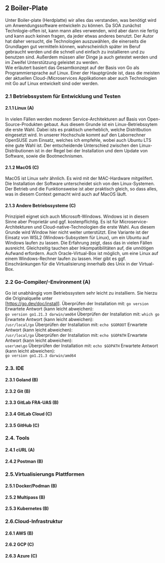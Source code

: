 ## 2 Boiler-Plate
Unter Boiler-plate (Herdplatte) wir alles das verstanden, was benötigt wird um Anwendungssoftware entwickeln zu können. Da SOA zunächst Technlogie-offen ist, kann mann alles verwenden, wird aber dann nie fertig und kann auch keinen fragen, da jeder etwas anderes benutzt. Der Autor hat daher versucht, die Technologien auszuwählen, die einerseits die Grundlagen gut vermitteln können, wahrscheinlich später im Beruf gebraucht werden und die schnell und einfach zu installieren und zu benutzen sind. Außerdem müssen aller Dinge ja auch getestet werden und im Zweifel Unterstützung geleistet zu werden.  
Wie erläutert basiert das Gesamtkonzept auf der Basis von Go als Programmiersprache auf Linux. Einer der Hauptgründe ist, dass die meisten der aktuellen Cloud-/Microservices Applikationen aber auch Technologien mit Go auf Linux entwickelt sind oder werden.

### 2.1 Betriebssystem für Entwicklung und Testen
#### 2.1.1 Linux (A)
In vielen Fällen werden moderen Service-Architekturen auf Basis von Open-Source-Produkten gebaut. Aus diesem Grunde ist ein Linux-Betriebssytem die erste Wahl. Dabei ists es praktisch unerheblich, welche Distritbution eingesetzt wird. In unserer Hochschule kommt auf den Laborrechner OpenSUSE zum Einsatz, welches ich empfehle, wobei auch Ubuntu LTS eine gute Wahl ist. Der entscheidende Unterschied zwischen den Linux-Distributionen ist in der Regel bei der Installation und dem Update von Software, sowie die Bootmechnismen.  

#### 2.1.2 MacOS (C)
MacOS ist Linux sehr ähnlich. Es wird mit der MAC-Hardware mitgelifert. Die Installation der Software unterscheidet sich von den Linux-Systemen. Der Betrieb und die Funktionsweise ist aber praktisch gleich, so dass alles, was in diesem Context gemacht wird auch auf MacOS läuft.  

#### 2.1.3 Andere Betriebssysteme (C)
Prinzipiell eignet sich auch Microsoft-Windows. Windows ist in diesem Sinne aber Proprietär und ggf. kostenpflichtig. Es ist für Microservice-Architekturen und Cloud-native-Technologien die erste Wahl. Aus diesem Grunde wird Window hier nicht weiter unterstützt. Eine Variante ist der Einsatz von WSL2 (Windows-Subsystem für Linux), um ein Ubuntu auf Windows laufen zu lassen. Die Erfahrung zeigt, dass das in vielen Fällen ausreicht. Gleichzeitig tauchen aber Inkompatibilitäten auf, die unnötigen Aufwand erfordern. Auch Oracle-Virtual-Box ist möglich, um eine Linux auf einem Windows-Rechner laufen zu lassen. Hier gibt es ggf. Einschränkungen für die Virtualisierung innerhalb des Unix in der Virtual-Box.  

### 2.2 Go-Compiler/-Environment (A)
Go ist unabhängig vom Betriebssystem sehr leicht zu installiern. Sie hierzu die Originalquelle unter  
[https://go.dev/doc/install].
Überprüfen der Installation mit:
```go version```
Erwartete Antwort (kann leicht abweichen):  
```go version go1.21.3 darwin/amd64```
Überprüfen der Installation mit:
```which go```
Erwartete Antwort (kann leicht abweichen):  
```/usr/local/go```
Überprüfen der Installation mit:
```echo $GOROOT```
Erwartete Antwort (kann leicht abweichen):  
```/usr/local/go```
Überprüfen der Installation mit:
```echo $GOPATH```
Erwartete Antwort (kann leicht abweichen):  
```user\me\go```
Überprüfen der Installation mit:
```echo $GOPATH```
Erwartete Antwort (kann leicht abweichen):  
```go version go1.21.3 darwin/amd64```



### 2.3. IDE
#### 2.3.1 Goland (B)
#### 2.3.2 Git (B)
#### 2.3.3 GitLab FRA-UAS (B)
#### 2.3.4 GitLab Cloud (C)
#### 2.3.5 GitHub (C)

### 2.4. Tools
#### 2.4.1 cURL (A)
#### 2.4.2 Postman (B)

### 2.5.Virtualisierungs Plattformen
#### 2.5.1 Docker/Podman (B)
#### 2.5.2 Multipass (B)
#### 2.5.3 Kubernetes (B)

### 2.6.Cloud-Infrastruktur
#### 2.6.1 AWS (B)
#### 2.6.2 GCP (C)
#### 2.6.3 Azure (C)

